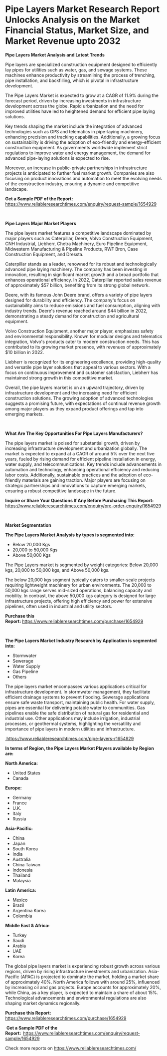 <p><h1>Pipe Layers Market Research Report Unlocks Analysis on the Market Financial Status, Market Size, and Market Revenue upto 2032</h1></p><p><strong>Pipe Layers Market Analysis and Latest Trends</strong></p>
<p><p>Pipe layers are specialized construction equipment designed to efficiently lay pipes for utilities such as water, gas, and sewage systems. These machines enhance productivity by streamlining the process of trenching, pipe installation, and backfilling, which is pivotal in infrastructure development.</p><p>The Pipe Layers Market is expected to grow at a CAGR of 11.9% during the forecast period, driven by increasing investments in infrastructure development across the globe. Rapid urbanization and the need for improved utilities have led to heightened demand for efficient pipe laying solutions. </p><p>Key trends shaping the market include the integration of advanced technologies such as GPS and telematics in pipe-laying machinery, enhancing precision and tracking capabilities. Additionally, a growing focus on sustainability is driving the adoption of eco-friendly and energy-efficient construction equipment. As governments worldwide implement strict regulations to improve water and energy management, the demand for advanced pipe-laying solutions is expected to rise.</p><p>Moreover, an increase in public-private partnerships in infrastructure projects is anticipated to further fuel market growth. Companies are also focusing on product innovations and automation to meet the evolving needs of the construction industry, ensuring a dynamic and competitive landscape.</p></p>
<p><strong>Get a Sample PDF of the Report:&nbsp;</strong> <a href="https://www.reliableresearchtimes.com/enquiry/request-sample/1654929?utm_campaign=2792&utm_medium=2&utm_source=Github&utm_content=ia&utm_term=07032025&utm_id=pipe-layers">https://www.reliableresearchtimes.com/enquiry/request-sample/1654929</a></p>
<p>&nbsp;</p>
<p><strong>Pipe Layers Major Market Players</strong></p>
<p><p>The pipe layers market features a competitive landscape dominated by major players such as Caterpillar, Deere, Volvo Construction Equipment, CNH Industrial, Liebherr, Chetra Machinery, Euro Pipeline Equipment, Midwestern Manufacturing & Pipeline Products, RWF Bron, Case Construction Equipment, and Dressta. </p><p>Caterpillar stands as a leader, renowned for its robust and technologically advanced pipe laying machinery. The company has been investing in innovation, resulting in significant market growth and a broad portfolio that enhances operational efficiency. In 2022, Caterpillar reported sales revenue of approximately $57 billion, benefiting from its strong global network.</p><p>Deere, with its famous John Deere brand, offers a variety of pipe layers designed for durability and efficiency. The company's focus on sustainability aims to reduce emissions and fuel consumption, aligning with industry trends. Deere's revenue reached around $44 billion in 2022, demonstrating a steady demand for construction and agricultural equipment.</p><p>Volvo Construction Equipment, another major player, emphasizes safety and environmental responsibility. Known for modular designs and telematics integration, Volvo's products cater to modern construction needs. This has contributed to its growing market presence, with revenues of approximately $10 billion in 2022.</p><p>Liebherr is recognized for its engineering excellence, providing high-quality and versatile pipe layer solutions that appeal to various sectors. With a focus on continuous improvement and customer satisfaction, Liebherr has maintained strong growth in this competitive market.</p><p>Overall, the pipe layers market is on an upward trajectory, driven by infrastructure development and the increasing need for efficient construction solutions. The growing adoption of advanced technologies suggests a promising future, with expectations of continual revenue growth among major players as they expand product offerings and tap into emerging markets.</p></p>
<p>&nbsp;</p>
<p><strong>What Are The Key Opportunities For Pipe Layers Manufacturers?</strong></p>
<p><p>The pipe layers market is poised for substantial growth, driven by increasing infrastructure development and urbanization globally. The market is expected to expand at a CAGR of around 5% over the next five years, fueled by rising demand for efficient pipeline installation in energy, water supply, and telecommunications. Key trends include advancements in automation and technology, enhancing operational efficiency and reducing labor costs. Additionally, sustainable practices and the adoption of eco-friendly materials are gaining traction. Major players are focusing on strategic partnerships and innovations to capture emerging markets, ensuring a robust competitive landscape in the future.</p></p>
<p><strong>Inquire or Share Your Questions If Any Before Purchasing This Report:</strong> <a href="https://www.reliableresearchtimes.com/enquiry/pre-order-enquiry/1654929?utm_campaign=2792&utm_medium=2&utm_source=Github&utm_content=ia&utm_term=07032025&utm_id=pipe-layers">https://www.reliableresearchtimes.com/enquiry/pre-order-enquiry/1654929</a></p>
<p>&nbsp;</p>
<p><strong>Market Segmentation</strong></p>
<p><strong>The Pipe Layers Market Analysis by types is segmented into:</strong></p>
<p><ul><li>Below 20,000 Kgs</li><li>20,000 to 50,000 Kgs</li><li>Above 50,000 Kgs</li></ul></p>
<p><p>The Pipe Layers market is segmented by weight categories: Below 20,000 kgs, 20,000 to 50,000 kgs, and Above 50,000 kgs. </p><p>The below 20,000 kgs segment typically caters to smaller-scale projects requiring lightweight machinery for urban environments. The 20,000 to 50,000 kgs range serves mid-sized operations, balancing capacity and mobility. In contrast, the above 50,000 kgs category is designed for large infrastructure projects, offering high efficiency and power for extensive pipelines, often used in industrial and utility sectors.</p></p>
<p><strong>Purchase this Report:&nbsp;</strong><a href="https://www.reliableresearchtimes.com/purchase/1654929?utm_campaign=2792&utm_medium=2&utm_source=Github&utm_content=ia&utm_term=07032025&utm_id=pipe-layers">https://www.reliableresearchtimes.com/purchase/1654929</a></p>
<p>&nbsp;</p>
<p><strong>The Pipe Layers Market Industry Research by Application is segmented into:</strong></p>
<p><ul><li>Stormwater</li><li>Sewerage</li><li>Water Supply</li><li>Gas Pipeline</li><li>Others</li></ul></p>
<p><p>The pipe layers market encompasses various applications critical for infrastructure development. In stormwater management, they facilitate efficient drainage systems to prevent flooding. Sewerage applications ensure safe waste transport, maintaining public health. For water supply, pipes are essential for delivering potable water to communities. Gas pipelines enable the safe distribution of natural gas for residential and industrial use. Other applications may include irrigation, industrial processes, or geothermal systems, highlighting the versatility and importance of pipe layers in modern utilities and infrastructure.</p></p>
<p><a href="https://www.reliableresearchtimes.com/pipe-layers-r1654929?utm_campaign=2792&utm_medium=2&utm_source=Github&utm_content=ia&utm_term=07032025&utm_id=pipe-layers">&nbsp;https://www.reliableresearchtimes.com/pipe-layers-r1654929</a></p>
<p><strong>In terms of Region, the Pipe Layers Market Players available by Region are:</strong></p>
<p>
    <p> <strong> North America: </strong>
        <ul>
            <li>United States</li>
            <li>Canada</li>
        </ul>
        </p> 
    <p> <strong> Europe: </strong>
        <ul>
            <li>Germany</li>
            <li>France</li>
            <li>U.K.</li>
            <li>Italy</li>
            <li>Russia</li>
        </ul>
        </p> 
    <p> <strong> Asia-Pacific: </strong>
        <ul>
            <li>China</li>
            <li>Japan</li>
            <li>South Korea</li>
            <li>India</li>
            <li>Australia</li>
            <li>China Taiwan</li>
            <li>Indonesia</li>
            <li>Thailand</li>
            <li>Malaysia</li>
        </ul>
        </p> 
    <p> <strong> Latin America: </strong>
        <ul>
            <li>Mexico</li>
            <li>Brazil</li>
            <li>Argentina Korea</li>
            <li>Colombia</li>
        </ul>
        </p> 
    <p> <strong> Middle East & Africa: </strong>
        <ul>
            <li>Turkey</li>
            <li>Saudi</li>
            <li>Arabia</li>
            <li>UAE</li>
            <li>Korea</li>
        </ul>
    </p>
    </p>
<p><p>The global pipe layers market is experiencing robust growth across various regions, driven by rising infrastructure investments and urbanization. Asia-Pacific (APAC) is projected to dominate the market, holding a market share of approximately 40%. North America follows with around 25%, influenced by increasing oil and gas projects. Europe accounts for approximately 20%, while China, as a key player, is expected to maintain a share of about 15%. Technological advancements and environmental regulations are also shaping market dynamics regionally.</p></p>
<p><strong>Purchase this Report: </strong><a href="https://www.reliableresearchtimes.com/purchase/1654929?utm_campaign=2792&utm_medium=2&utm_source=Github&utm_content=ia&utm_term=07032025&utm_id=pipe-layers">https://www.reliableresearchtimes.com/purchase/1654929</a></p>
<p>&nbsp;<strong>Get a Sample PDF of the Report:&nbsp;&nbsp;</strong><a href="https://www.reliableresearchtimes.com/enquiry/request-sample/1654929?utm_campaign=2792&utm_medium=2&utm_source=Github&utm_content=ia&utm_term=07032025&utm_id=pipe-layers">https://www.reliableresearchtimes.com/enquiry/request-sample/1654929</a></p>
<p><strong></strong></p>
<p>Check more reports on <a href="https://www.reliableresearchtimes.com/?utm_campaign=2792&utm_medium=2&utm_source=Github&utm_content=ia&utm_term=07032025&utm_id=pipe-layers">https://www.reliableresearchtimes.com/</a></p>